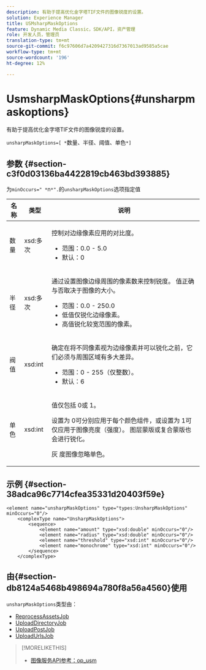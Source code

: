 ```yaml
---
description: 有助于提高优化金字塔TIF文件的图像锐度的设置。
solution: Experience Manager
title: USMsharpMaskOptions
feature: Dynamic Media Classic，SDK/API，资产管理
role: 开发人员，管理员
translation-type: tm+mt
source-git-commit: f6c97606d7a4209427316d7367013ad9585a5cae
workflow-type: tm+mt
source-wordcount: '196'
ht-degree: 12%

---
```



# UsmsharpMaskOptions{#unsharpmaskoptions}

有助于提高优化金字塔TIF文件的图像锐度的设置。

`unsharpMaskOptions=[ *`数量、半径、阈值、单色`*]`

## 参数 {#section-c3f0d03136ba4422819cb463bd393885}

为`minOccurs=" *`n`*".`的`unsharpMaskOptions`选项指定值

<table id="table_D1392963C5694969A9D546F82DB6F45C">
 <thead>
  <tr>
   <th colname="col1" class="entry"> 名称 </th>
   <th colname="col2" class="entry"> 类型 </th>
   <th colname="col3" class="entry"> 说明 </th>
  </tr>
 </thead>
 <tbody>
  <tr>
   <td colname="col1"><span class="codeph"><span class="varname"> 数量</span></span></td>
   <td colname="col2"><span class="codeph"> xsd:多次</span></td>
   <td colname="col3"><p>控制对边缘像素应用的对比度。 
     <ul id="ul_7AA17E354EE64BC4A5BEAE853FF17191">
      <li id="li_42FB21C7ED884E1DB03274130B8DCB10">范围：0.0 - 5.0 </li>
      <li id="li_E980CAA1A9C54D60A121F21C964820FF">默认：0 </li>
     </ul></p></td>
  </tr>
  <tr>
   <td colname="col1"><span class="codeph"><span class="varname"> 半径</span></span></td>
   <td colname="col2"><span class="codeph"> xsd:多次</span></td>
   <td colname="col3"><p>通过设置图像边缘周围的像素数来控制锐度。 值正确与否取决于图像的大小。 
     <ul id="ul_D4391CD407DE4B48AF4523EBD85D0D40">
      <li id="li_8AEF11A489484EFD91416F8A03C4DB25">范围：0.0 - 250.0 </li>
      <li id="li_9F1D1B52AFBA46B8BDCDF99A21140002">低值仅锐化边缘像素。 </li>
      <li id="li_7D9FD8AA4899404283D7AB596364A4AF">高值锐化较宽范围的像素。 </li>
     </ul></p></td>
  </tr>
  <tr>
   <td colname="col1"><span class="codeph"><span class="varname"> 阀值</span></span></td>
   <td colname="col2"><span class="codeph"> xsd:int</span></td>
   <td colname="col3"><p>确定在将不同像素视为边缘像素并可以锐化之前，它们必须与周围区域有多大差异。 
     <ul id="ul_117E556E3ECF42CC878DD80D338D19CA">
      <li id="li_CFEE76DB78BF437E8463C9089486F8A6">范围：0 - 255（仅整数）。 </li>
      <li id="li_77113DC2698A4D48B11288718766E6A2">默认：6 </li>
     </ul></p></td>
  </tr>
  <tr>
   <td colname="col1"><span class="codeph"><span class="varname"> 单色</span></span></td>
   <td colname="col2"><span class="codeph"> xsd:int</span></td>
   <td colname="col3"><p>值仅包括<span class="codeph"> 0</span>或<span class="codeph"> 1</span>。 </p><p>设置为<span class="codeph"> 0</span>可分别应用于每个颜色组件，或设置为<span class="codeph"> 1</span>可仅应用于图像亮度（强度）。 图层蒙版或复合蒙版也会进行锐化。 </p><p><span class="codeph"><span class="varname"> 灰</span></span> 度图像忽略单色。 </p></td>
  </tr>
 </tbody>
</table>

## 示例 {#section-38adca96c7714cfea35331d20403f59e}

```
<element name="unsharpMaskOptions" type="types:UnsharpMaskOptions" minOccurs="0"/>
    <complexType name="UnsharpMaskOptions">
        <sequence>
            <element name="amount" type="xsd:double" minOccurs="0"/>
            <element name="radius" type="xsd:double" minOccurs="0"/>
            <element name="threshold" type="xsd:int" minOccurs="0"/>
            <element name="monochrome" type="xsd:int" minOccurs="0"/>        
        </sequence>
    </complexType>
```

## 由{#section-db8124a5468b498694a780f8a56a4560}使用

`unsharpMaskOptions`类型由：

* [ReprocessAssetsJob](../../types/c-data-types/r-reprocess-assets-job.md#reference-a303f7832ae44fdab1dca7cc8bef3fa3)
* [UploadDirectoryJob](../../types/c-data-types/r-upload-directory-job.md#reference-e707ebf53b074c49ad983d1886e0bbb6)
* [UploadPostJob](../../types/c-data-types/r-upload-post-job.md#reference-bca2339b593f4637a687c33937215ef4)
* [UploadUrlsJob](../../types/c-data-types/r-upload-urls-job.md#reference-8e9bc895268c4321b233dbeadc990398)

>[!MORELIKETHIS]
>
>* [图像服务API参考：op_usm](https://experienceleague.adobe.com/docs/dynamic-media-developer-resources/image-serving-api/image-serving-api/http-protocol-reference/command-reference/r-op-usm.html)

